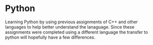 # Python
Learning Python by using previous assignments of C++ and other languages to help better understand the lanaguage. Since these assignments were completed using a different language the transfer to python will hopefully have a few differences. 

